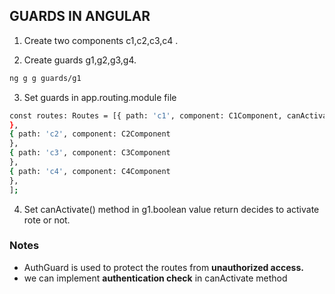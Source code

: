 ## GUARDS IN ANGULAR


1. Create two components c1,c2,c3,c4 .


2. Create guards g1,g2,g3,g4.
```bash
ng g g guards/g1

```

3. Set guards in app.routing.module file
```bash
const routes: Routes = [{ path: 'c1', component: C1Component, canActivate : [G1Guard] 
},
{ path: 'c2', component: C2Component 
},
{ path: 'c3', component: C3Component 
},
{ path: 'c4', component: C4Component
},
];
```
4. Set canActivate() method in g1.boolean value return decides to activate rote or not.


### Notes
- AuthGuard is used to protect the routes from **unauthorized access.**
- we can implement **authentication check** in canActivate  method

